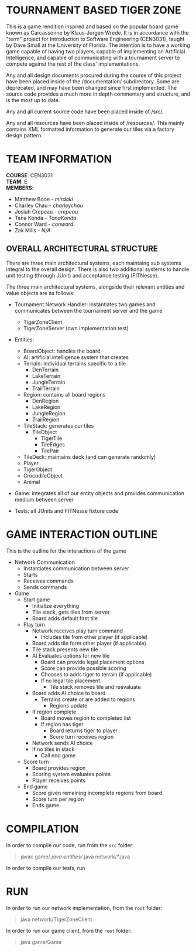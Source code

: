 # TOURNAMENT BASED TIGER ZONE

This is a game rendition inspired and based on the popular board game known as Carcassonne by Klaus-Jurgen Wrede. It is in accordance with the "term" project for Introduction to Software Engineering (CEN3031), taught by Dave Small at the University of Florida. The intention is to have a working game capable of having two players, capable of implementing an Artificial Intelligence, and capable of communicating with a tournament server to compete against the rest of the class' implementations.

Any and all design documents procured during the course of this project have been placed inside of the /documentation/ subdirectory. Some are deprecated, and may have been changed since first implemented. The source code provides a much more in depth commentary and structure, and is the most up to date.

Any and all current source code have been placed inside of /src/. 

Any and all resources have been placed inside of /resources/. This mainly contains XML formatted information to generate our tiles via a factory design pattern. 

# TEAM INFORMATION
__COURSE__: CEN3031  
__TEAM__: E  
__MEMBERS__: 

- Matthew Booe - _mirdaki_
- Charley Chau - _charleychau_
- Josiah Crepeau - _crepeau_
- Tana Konda - _TanaKonda_
- Connor Ward - _conward_
- Zak Mills - _N/A_

## OVERALL ARCHITECTURAL STRUCTURE

There are three main architectural systems, each maintaing sub systems integral to the overall design. There is also two additional systems to handle unit testing (through JUnit) and acceptance testing (FITNesse). 

The three main architectural systems, alongside their relevant entities and value objects are as follows: 

- Tournament Network Handler: instantiates two games and communicates between the tournament server and the game
	- TigerZoneClient
	- TigerZoneServer (own implementation test)
	
- Entities: 
	- BoardObject: handles the board
	- AI: artificial intelligence system that creates 
	- Terrain: individual terrains specific to a tile
		- DenTerrain
		- LakeTerrain
		- JungleTerrain
		- TrailTerrain
	- Region: contains all board regions
		- DenRegion
		- LakeRegion
		- JungleRegion
		- TrailRegion
	- TileStack: generates our tiles
		- TileObject
			- TigerTile
			- TileEdges
			- TilePair
	- TileDeck: maintains deck (and can generate randomly)
	- Player
	- TigerObject
	- CrocodileObject
	- Animal
	
- Game: integrates all of our entity objects and provides communication medium between server 
- Tests: all JUnits and FITNesse fixture code

# GAME INTERACTION OUTLINE
This is the outline for the interactions of the game

- Network Communication
	- Instantiates communication between server
	- Starts
	- Receives commands  
	- Sends commands
- Game
	- Start game
		- Initialize everything
		- Tile stack, gets tiles from server
		- Board adds default first tile
	- Play turn
		- Network receives play turn command
		 	- Includes tile from other player (if applicable)
		- Board adds tile form other player (if applicable)
		- Tile stack presents new tile
		- AI Evaluates options for new tile
			- Board can provide legal placement options
			- Score can provide possible scoring
			- Chooses to adds tiger to terrain (if applicable)
			- If no legal tile placement
				- Tile stack removes tile and reevaluate
		- Board adds AI choice to board
			- Terrains create or are added to regions
				- Regions update
		- If region complete
			- Board moves region to completed list
			- If region has tiger
				- Board returns tiger to player
				- Score turn receives region
		- Network sends AI choice
		- If no tiles in stack
			- Call end game
	- Score turn
		- Board provides region
		- Scoring system evaluates points
		- Player receives points
	- End game
		- Score given remaining incomplete regions from board
		- Score turn per region
		- Ends game 
		
# COMPILATION
In order to compile our code, run from the `src` folder: 
>javac game/*.java entities/*.java network/*.java

In order to compile our tests, run 
>

# RUN
In order to run our network implementation, from the `root` folder: 

>java network/TigerZoneClient <hostname> <port number> <server pasword> <username> <password>

In order to run our game client, from the `root` folder: 
> java game/Game
